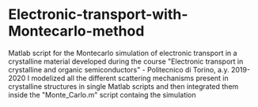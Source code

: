 # Electronic-transport-with-Montecarlo-method
Matlab script for the Montecarlo simulation of electronic transport in a crystalline material developed during the course "Electronic transport in crystalline and organic semiconductors" - Politecnico di Torino, a.y. 2019-2020
I modelized all the different scattering mechanisms present in crystalline structures in single Matlab scripts and then integrated them inside the "Monte_Carlo.m" script containg the simulation
